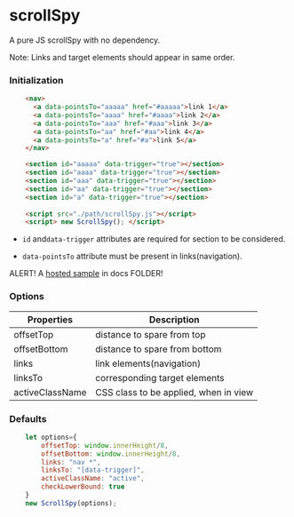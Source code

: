 
# scrollSpy

A pure JS scrollSpy with no dependency.

Note: Links and target elements should appear in same order.

### Initialization
``` html
    <nav>
      <a data-pointsTo="aaaaa" href="#aaaaa">link 1</a>
      <a data-pointsTo="aaaa" href="#aaaa">link 2</a>
      <a data-pointsTo="aaa" href="#aaa">link 3</a>
      <a data-pointsTo="aa" href="#aa">link 4</a>
      <a data-pointsTo="a" href="#a">link 5</a>
    </nav>

    <section id="aaaaa" data-trigger="true"></section>
    <section id="aaaa" data-trigger="true"></section>
    <section id="aaa" data-trigger="true"></section>
    <section id="aa" data-trigger="true"></section>
    <section id="a" data-trigger="true"></section>
			
    <script src="./path/scrollSpy.js"></script>
    <script> new ScrollSpy(); </script>

```

* `id` and`data-trigger` attributes are required for section to be considered.

* `data-pointsTo` attribute must be present in links(navigation).

ALERT! A [hosted sample](https://utkarsh48.github.io/scrollSpy/) in docs FOLDER!


### Options

|Properties|Description|
|-|-|
|offsetTop | distance to spare from top |
|offsetBottom | distance to spare from bottom |
|links | link elements(navigation) |
|linksTo | corresponding target elements|
|activeClassName | CSS class to be applied, when in view|


### Defaults
``` javascript
    let options={
	    offsetTop: window.innerHeight/8,
	    offsetBottom: window.innerHeight/8,
	    links: "nav *", 
	    linksTo: "[data-trigger]", 
	    activeClassName: "active", 
	    checkLowerBound: true 
    }
    new ScrollSpy(options);
```
